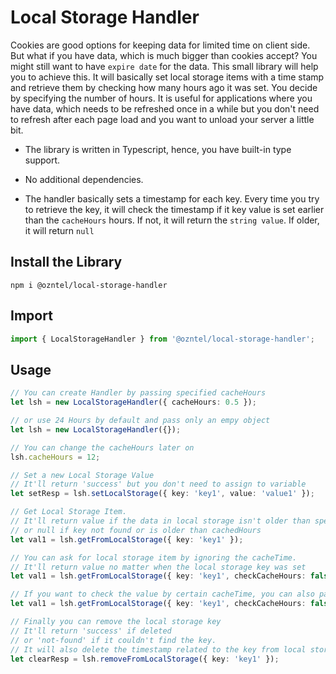 # Local Storage Handler

Cookies are good options for keeping data for limited time on client side. But what if you have data, which is much bigger than cookies accept? You might still want to have `expire date` for the data. This small library will help you to achieve this. It will basically set local storage items with a time stamp and retrieve them by checking how many hours ago it was set. You decide by specifying the number of hours. It is useful for applications where you have data, which needs to be refreshed once in a while but you don't need to refresh after each page load and you want to unload your server a little bit.

-   The library is written in Typescript, hence, you have built-in type support.

-   No additional dependencies.

-   The handler basically sets a timestamp for each key. Every time you try to retrieve the key, it will check the timestamp if it key value is set earlier than the `cacheHours` hours. If not, it will return the `string value`. If older, it will return `null`

## Install the Library

```shell
npm i @ozntel/local-storage-handler
```

## Import

```ts
import { LocalStorageHandler } from '@ozntel/local-storage-handler';
```

## Usage

```ts
// You can create Handler by passing specified cacheHours
let lsh = new LocalStorageHandler({ cacheHours: 0.5 });

// or use 24 Hours by default and pass only an empy object
let lsh = new LocalStorageHandler({});

// You can change the cacheHours later on
lsh.cacheHours = 12;

// Set a new Local Storage Value
// It'll return 'success' but you don't need to assign to variable
let setResp = lsh.setLocalStorage({ key: 'key1', value: 'value1' });

// Get Local Storage Item.
// It'll return value if the data in local storage isn't older than specified cachedHours
// or null if key not found or is older than cachedHours
let val1 = lsh.getFromLocalStorage({ key: 'key1' });

// You can ask for local storage item by ignoring the cacheTime.
// It'll return value no matter when the local storage key was set
let val1 = lsh.getFromLocalStorage({ key: 'key1', checkCacheHours: false });

// If you want to check the value by certain cacheTime, you can also pass additionally
let val1 = lsh.getFromLocalStorage({ key: 'key1', checkCacheHours: false, cacheHours: 5 });

// Finally you can remove the local storage key
// It'll return 'success' if deleted
// or 'not-found' if it couldn't find the key.
// It will also delete the timestamp related to the key from local storage.
let clearResp = lsh.removeFromLocalStorage({ key: 'key1' });
```
